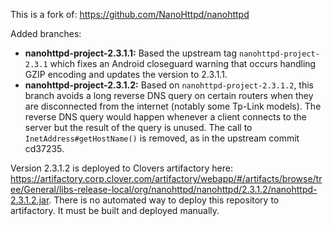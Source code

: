 This is a fork of: https://github.com/NanoHttpd/nanohttpd

Added branches:

* **nanohttpd-project-2.3.1.1:**
  Based the upstream tag `nanohttpd-project-2.3.1` which fixes an Android closeguard warning that
  occurs handling GZIP encoding and updates the version to 2.3.1.1.
* **nanohttpd-project-2.3.1.2:**
  Based on `nanohttpd-project-2.3.1.2`, this branch avoids a long reverse DNS query on certain
  routers when they are disconnected from the internet (notably some Tp-Link models). The reverse
  DNS query would happen whenever a client connects to the server but the result of the query is
  unused. The call to `InetAddress#getHostName()` is removed, as in the upstream commit cd37235.

Version 2.3.1.2 is deployed to Clovers artifactory here:
https://artifactory.corp.clover.com/artifactory/webapp/#/artifacts/browse/tree/General/libs-release-local/org/nanohttpd/nanohttpd/2.3.1.2/nanohttpd-2.3.1.2.jar.
There is no automated way to deploy this repository to artifactory. It must be built and deployed
manually.
